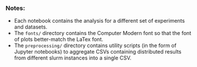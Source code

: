 ### Notes:
-    Each notebook contains the analysis for a different set of experiments and datasets.
-    The `fonts/` directory contains the Computer Modern font so that the font of plots better-match the LaTex font.
-    The `preprocessing/` directory contains utility scripts (in the form of Jupyter notebooks) to aggregate CSVs containing distributed results from different slurm instances into a single CSV.
